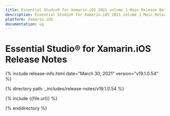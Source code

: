 ```yaml
---
title: Essential Studio® for Xamarin.iOS 2021 volume 1 Main Release Notes  
description: Essential Studio® for Xamarin.iOS 2021 volume 1 Main Release Notes  
platform: Xamarin.iOS
documentation: ug
---
```


# Essential Studio® for Xamarin.iOS  Release Notes  

{% include release-info.html date="March 30, 2021"  version="v19.1.0.54" %} 


{% directory path: _includes/release-notes/v19.1.0.54 %}

{% include {{file.url}} %}

{% enddirectory %}